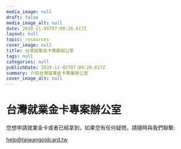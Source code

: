 ```yaml
---
media_image: null
draft: false
media_image_alt: null
date: 2020-11-05T07:09:20.617Z
layout: null
topic: resources
cover_image: null
title: 台灣就業金卡專案辦公室
tags: null
categories: null
publishDate: 2020-11-05T07:09:20.617Z
summary: 介紹台灣就業金卡專案辦公室
cover_image_alt: null
---
```

# 台灣就業金卡專案辦公室

您想申請就業金卡或者已經拿到，如果您有任何疑問，請隨時與我們聯繫:

help@taiwangoldcard.tw
